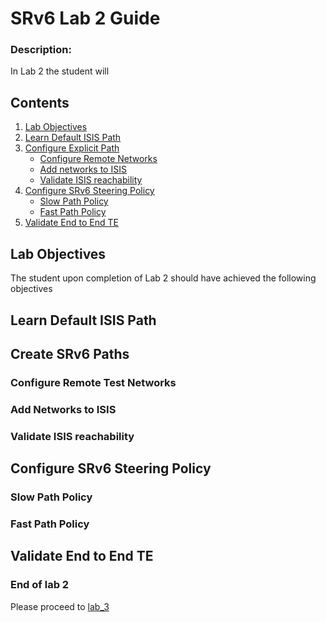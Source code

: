 # SRv6 Lab 2 Guide

### Description: 
In Lab 2 the student will 

## Contents
1. [Lab Objectives](#lab-objectives)
2. [Learn Default ISIS Path](#learn-default-isis-path)
3. [Configure Explicit Path](#create-srv6-paths)
    - [Configure Remote Networks](#configure-remote-test-networks)
    - [Add networks to ISIS](#add-networks-to-isis)
    - [Validate ISIS reachability](#validate-isis-reachability)
4. [Configure SRv6 Steering Policy](#configure-srv6-steering-policy)
    - [Slow Path Policy](#slow-path-policy)
    - [Fast Path Policy](#fast-path-policy)
5. [Validate End to End TE](#validate-end-to-end-te)
  

## Lab Objectives
The student upon completion of Lab 2 should have achieved the following objectives


## Learn Default ISIS Path

## Create SRv6 Paths


### Configure Remote Test Networks


### Add Networks to ISIS


### Validate ISIS reachability


## Configure SRv6 Steering Policy

### Slow Path Policy


### Fast Path Policy


## Validate End to End TE






### End of lab 2
Please proceed to [lab_3](https://github.com/jalapeno/SRv6_dCloud_Lab/tree/main/lab_3)